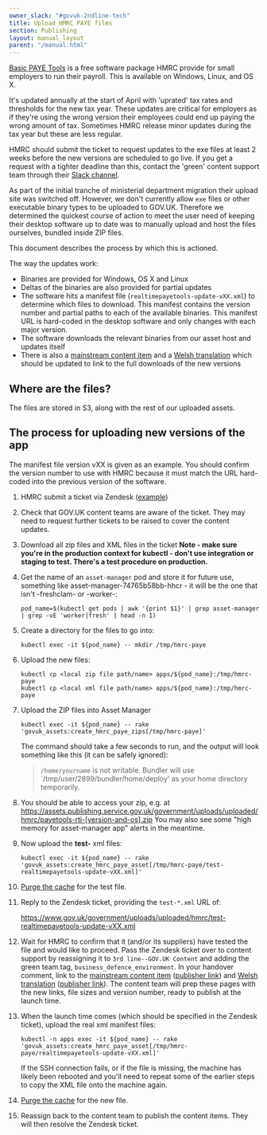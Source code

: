 ```yaml
---
owner_slack: "#govuk-2ndline-tech"
title: Upload HMRC PAYE files
section: Publishing
layout: manual_layout
parent: "/manual.html"
---
```


[Basic PAYE Tools](https://www.gov.uk/basic-paye-tools) is a free software package HMRC provide for small employers to run their payroll. This is available on Windows, Linux, and OS X.

It's updated annually at the start of April with 'uprated' tax rates and thresholds for the new tax year. These updates are critical for employers as if they're using the wrong version their employees could end up paying the wrong amount of tax. Sometimes HMRC release minor updates during the tax year but these are less regular.

HMRC should submit the ticket to request updates to the exe files at least 2 weeks before the new versions are scheduled to go live. If you get a request with a tighter deadline than this, contact the 'green' content support team through their [Slack channel](https://gds.slack.com/messages/CADGKPQHJ/).

As part of the initial tranche of ministerial department migration their
upload site was switched off. However, we don't currently allow `exe`
files or other executable binary types to be uploaded to GOV.UK.
Therefore we determined the quickest course of action to meet the user
need of keeping their desktop software up to date was to manually upload
and host the files ourselves, bundled inside ZIP files.

This document describes the process by which this is actioned.

The way the updates work:

- Binaries are provided for Windows, OS X and Linux
- Deltas of the binaries are also provided for partial updates
- The software hits a manifest file
  (`realtimepayetools-update-vXX.xml`) to determine which files
  to download. This manifest contains the version number and partial
  paths to each of the available binaries. This manifest URL is
  hard-coded in the desktop software and only changes with each major version.
- The software downloads the relevant binaries from our asset host and
  updates itself
- There is also a [mainstream content item](https://www.gov.uk/basic-paye-tools)
  and a [Welsh translation](https://www.gov.uk/lawrlwytho-offer-twe-sylfaenol-cthem)
  which should be updated to link to the full downloads of the new versions

## Where are the files?

The files are stored in S3, along with the rest of our uploaded assets.

## The process for uploading new versions of the app

The manifest file version vXX is given as an example. You should confirm the
version number to use with HMRC because it must match the URL hard-coded into
the previous version of the software.

1. HMRC submit a ticket via Zendesk
   ([example](https://govuk.zendesk.com/tickets/771694))
1. Check that GOV.UK content teams are aware of the ticket. They may
   need to request further tickets to be raised to cover the content updates.
1. Download all zip files and XML files in the ticket
   **Note - make sure you're in the production context for kubectl - don't use integration or staging to test. There's a test procedure on production.**
1. Get the name of an `asset-manager` pod and store it for future use, something like asset-manager-74765b58bb-hhcr - it will be the one that isn't -freshclam- or -worker-:

   ```shell
   pod_name=$(kubectl get pods | awk '{print $1}' | grep asset-manager | grep -vE 'worker|fresh' | head -n 1)
   ```

1. Create a directory for the files to go into:

   ```shell
   kubectl exec -it ${pod_name} -- mkdir /tmp/hmrc-paye
   ```

1. Upload the new files:

   ```shell
   kubectl cp <local zip file path/name> apps/${pod_name}:/tmp/hmrc-paye
   kubectl cp <local xml file path/name> apps/${pod_name}:/tmp/hmrc-paye
   ```

1. Upload the ZIP files into Asset Manager

   ```shell
   kubectl exec -it ${pod_name} -- rake 'govuk_assets:create_hmrc_paye_zips[/tmp/hmrc-paye]'
   ```

   The command should take a few seconds to run, and the output will look something like this
   (it can be safely ignored):
    > `/home/yourname` is not writable.
    > Bundler will use `/tmp/user/2899/bundler/home/deploy' as your home directory temporarily.

1. You should be able to access your zip, e.g. at
   https://assets.publishing.service.gov.uk/government/uploads/uploaded/hmrc/payetools-rti-[version-and-os].zip
   You may also see some "high memory for asset-manager app" alerts in the meantime.

1. Now upload the **test-** xml files:

   ```shell
   kubectl exec -it ${pod_name} -- rake 'govuk_assets:create_hmrc_paye_asset[/tmp/hmrc-paye/test-realtimepayetools-update-vXX.xml]'
   ```

1. [Purge the cache](/manual/purge-cache.html#assets) for the test file.

1. Reply to the Zendesk ticket, providing the `test-*.xml` URL of:

   https://www.gov.uk/government/uploads/uploaded/hmrc/test-realtimepayetools-update-vXX.xml

1. Wait for HMRC to confirm that it (and/or its suppliers) have tested the file
   and would like to proceed. Pass the Zendesk ticket over to content support by
   reassigning it to `3rd line--GOV.UK Content` and adding the green team tag,
   `business_defence_environment`.
   In your handover comment, link to the [mainstream content item](https://www.gov.uk/basic-paye-tools)
   ([publisher link](https://publisher.publishing.service.gov.uk/editions/5e7e2e44e5274a6fbfebfbc2))
   and [Welsh translation](https://www.gov.uk/lawrlwytho-offer-twe-sylfaenol-cthem)
   ([publisher link](https://publisher.publishing.service.gov.uk/editions/5d72732f40f0b66279dc1ce8)).
   The content team will prep these pages with the new links, file sizes and
   version number, ready to publish at the launch time.

1. When the launch time comes (which should be specified in the Zendesk ticket),
   upload the real xml manifest files:

   ```shell
   kubectl -n apps exec -it ${pod_name} -- rake 'govuk_assets:create_hmrc_paye_asset[/tmp/hmrc-paye/realtimepayetools-update-vXX.xml]'
   ```

   If the SSH connection fails, or if the file is missing, the machine has
   likely been rebooted and you'll need to repeat some of the earlier steps
   to copy the XML file onto the machine again.

1. [Purge the cache](/manual/purge-cache.html#assets)
   for the new file.

1. Reassign back to the content team to publish the content items. They will
   then resolve the Zendesk ticket.
